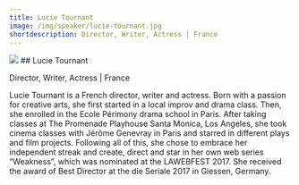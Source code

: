 ```yaml
---
title: Lucie Tournant
image: /img/speaker/lucie-tournant.jpg
shortdescription: Director, Writer, Actress | France
---
```

<img src="/img/speaker/lucie-tournant.jpg">
## Lucie Tournant

Director, Writer, Actress | France

Lucie Tournant is a French director, writer and actress. Born with a passion for creative arts, she first started in a local improv and drama class. Then, she enrolled in the Ecole Périmony drama school in Paris. After taking classes at The Promenade Playhouse Santa Monica, Los Angeles, she took cinema classes with Jérôme Genevray in Paris and starred in different plays and film projects. Following all of this, she chose to embrace her independent streak and create, direct and star in her own web series “Weakness”, which was nominated at the LAWEBFEST 2017. She received the award of Best Director at the die Seriale 2017 in Giessen, Germany.